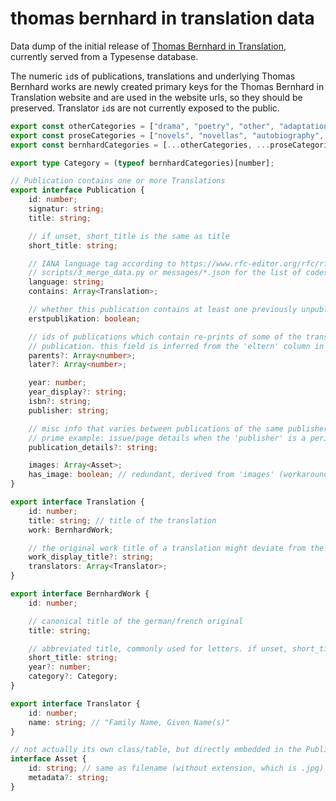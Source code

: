 # thomas bernhard in translation data

Data dump of the initial release of [Thomas Bernhard in Translation](https://thomas-bernhard-translation.acdh.oeaw.ac.at/en/search), currently served from a Typesense database.

The numeric `id`s of publications, translations and underlying Thomas Bernhard works are newly created primary keys for the Thomas Bernhard in Translation website and are used in the website urls, so they should be preserved. Translator `id`s are not currently exposed to the public.

```typescript
export const otherCategories = ["drama", "poetry", "other", "adaptations"] as const;
export const proseCategories = ["novels", "novellas", "autobiography", "fragments"] as const;
export const bernhardCategories = [...otherCategories, ...proseCategories] as const;

export type Category = (typeof bernhardCategories)[number];

// Publication contains one or more Translations
export interface Publication {
	id: number;
	signatur: string;
	title: string;

	// if unset, short_title is the same as title
	short_title: string;

	// IANA language tag according to https://www.rfc-editor.org/rfc/rfc5646.html -- see
	// scripts/3_merge_data.py or messages/*.json for the list of codes used
	language: string;
	contains: Array<Translation>;

	// whether this publication contains at least one previously unpublished translation
	erstpublikation: boolean;

	// ids of publications which contain re-prints of some of the translations first published in this
	// publication. this field is inferred from the 'eltern' column in openrefine.
	parents?: Array<number>;
	later?: Array<number>;

	year: number;
	year_display?: string;
	isbn?: string;
	publisher: string;

	// misc info that varies between publications of the same publisher
	// prime example: issue/page details when the 'publisher' is a periodical/magazine
	publication_details?: string;

	images: Array<Asset>;
	has_image: boolean; // redundant, derived from 'images' (workaround for https://github.com/typesense/typesense/issues/790)
}

export interface Translation {
	id: number;
	title: string; // title of the translation
	work: BernhardWork;

	// the original work title of a translation might deviate from the canonical title of the original work, e.g. adding '(Auswahl)' etc.
	work_display_title?: string;
	translators: Array<Translator>;
}

export interface BernhardWork {
	id: number;

	// canonical title of the german/french original
	title: string;

	// abbreviated title, commonly used for letters. if unset, short_title is the same as title
	short_title: string;
	year?: number;
	category?: Category;
}

export interface Translator {
	id: number;
	name: string; // "Family Name, Given Name(s)"
}

// not actually its own class/table, but directly embedded in the Publication object
interface Asset {
	id: string; // same as filename (without extension, which is .jpg)
	metadata?: string;
}
```

